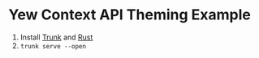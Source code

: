 # Yew Context API Theming Example

1. Install [Trunk](https://trunkrs.dev) and [Rust](https://rustup.rs)
2. `trunk serve --open`
